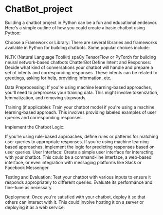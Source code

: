 # ChatBot_project

Building a chatbot project in Python can be a fun and educational endeavor. Here's a simple outline of how you could create a basic chatbot using Python:

Choose a Framework or Library: There are several libraries and frameworks available in Python for building chatbots. Some popular choices include:

NLTK (Natural Language Toolkit)
spaCy
TensorFlow or PyTorch for building neural network-based chatbots
ChatterBot
Define Intent and Responses: Decide what kind of conversations your chatbot will handle and prepare a set of intents and corresponding responses. These intents can be related to greetings, asking for help, providing information, etc.

Data Preprocessing: If you're using machine learning-based approaches, you'll need to preprocess your training data. This might involve tokenization, lemmatization, and removing stopwords.

Training (if applicable): Train your chatbot model if you're using a machine learning-based approach. This involves providing labeled examples of user queries and corresponding responses.

Implement the Chatbot Logic:

If you're using rule-based approaches, define rules or patterns for matching user queries to appropriate responses.
If you're using machine learning-based approaches, implement the logic for predicting responses based on user queries.
User Interface: Create a simple user interface for interacting with your chatbot. This could be a command-line interface, a web-based interface, or even integration with messaging platforms like Slack or Facebook Messenger.

Testing and Evaluation: Test your chatbot with various inputs to ensure it responds appropriately to different queries. Evaluate its performance and fine-tune as necessary.

Deployment: Once you're satisfied with your chatbot, deploy it so that others can interact with it. This could involve hosting it on a server or deploying it as a web service.
